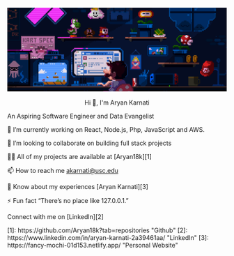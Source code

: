 ![landing-gif](https://github.com/Aryan18k/Aryan18k/blob/main/head-gif.gif)
<p align='center'>
Hi 👋, I'm Aryan Karnati

An Aspiring Software Engineer and Data Evangelist

🔭 I’m currently working on React, Node.js, Php, JavaScript and AWS.

👯 I’m looking to collaborate on building full stack projects

👨‍💻 All of my projects are available at [Aryan18k][1]

📫 How to reach me akarnati@usc.edu

📄 Know about my experiences [Aryan Karnati][3]

⚡ Fun fact “There’s no place like 127.0.0.1.”

Connect with me on [LinkedIn][2]
</p>
[1]: https://github.com/Aryan18k?tab=repositories  "Github"
[2]: https://www.linkedin.com/in/aryan-karnati-2a39461aa/ "LinkedIn"
[3]: https://fancy-mochi-01d153.netlify.app/ "Personal Website"

